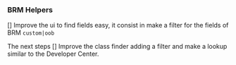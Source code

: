 ### BRM Helpers

[] Improve the ui to find fields easy, it consist in make a filter for the fields of BRM `custom|oob` 

The next steps
[] Improve the class finder adding a filter and make a lookup similar to the Developer Center.
